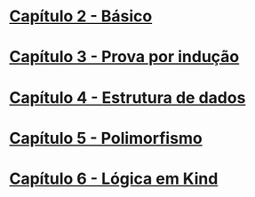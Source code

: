# [Capítulo 2 - Básico](./Book/Cap%C3%ADtulo%202%20-%20b%C3%A1sico.md)
# [Capítulo 3 - Prova por indução](./Book/Cap%C3%ADtulo%203%20-%20prova%20por%20indu%C3%A7%C3%A3o.md)
# [Capítulo 4 - Estrutura de dados](./Book/Cap%C3%ADtulo%204%20-%20estrutura%20de%20dados.md)
# [Capítulo 5 - Polimorfismo](./Book/Cap%C3%ADtulo%205%20-%20polimorfismo.md)
# [Capítulo 6 - Lógica em Kind](./Book/Cap%C3%ADtulo%206%20-%20l%C3%B3gica%20em%20kind.md)